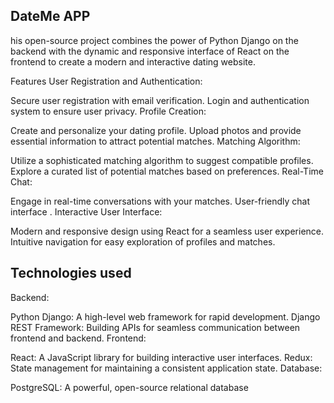 DateMe APP
-------------------------
his open-source project combines the power of Python Django on the backend with the dynamic and responsive interface of React on the frontend to create a modern and interactive dating website.

Features
User Registration and Authentication:

Secure user registration with email verification.
Login and authentication system to ensure user privacy.
Profile Creation:

Create and personalize your dating profile.
Upload photos and provide essential information to attract potential matches.
Matching Algorithm:

Utilize a sophisticated matching algorithm to suggest compatible profiles.
Explore a curated list of potential matches based on preferences.
Real-Time Chat:

Engage in real-time conversations with your matches.
User-friendly chat interface .
Interactive User Interface:

Modern and responsive design using React for a seamless user experience.
Intuitive navigation for easy exploration of profiles and matches.

Technologies used
----------------------
Backend:

Python Django: A high-level web framework for rapid development.
Django REST Framework: Building APIs for seamless communication between frontend and backend.
Frontend:

React: A JavaScript library for building interactive user interfaces.
Redux: State management for maintaining a consistent application state.
Database:

PostgreSQL: A powerful, open-source relational database
